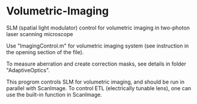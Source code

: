 # Volumetric-Imaging
SLM (spatial light modulator) control for volumetric imaging in two-photon laser scanning microscope

Use "ImagingControl.m" for volumetric imaging system (see instruction in the opening section of the file).

To measure aberration and create correction masks, see details in folder "AdaptiveOptics".

This progrom controls SLM for volumetric imaging, and should be run in parallel with ScanImage. To control ETL (electrically tunable lens), one can use the built-in function in ScanImage.  

